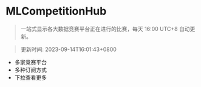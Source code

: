 # MLCompetitionHub

> 一站式显示各大数据竞赛平台正在进行的比赛，每天 16:00 UTC+8 自动更新。
  
> 更新时间: 2023-09-14T16:01:43+0800 

* 多家竞赛平台
* 多种订阅方式
* 下拉查看更多